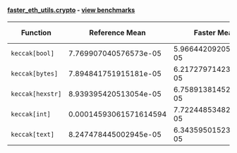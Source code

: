 #### [faster_eth_utils.crypto](https://github.com/BobTheBuidler/faster-eth-utils/blob/master/faster_eth_utils/crypto.py) - [view benchmarks](https://github.com/BobTheBuidler/faster-eth-utils/blob/master/benchmarks/test_crypto_benchmarks.py)

| Function | Reference Mean | Faster Mean | % Change | Speedup (%) | x Faster | Faster |
|----------|---------------|-------------|----------|-------------|----------|--------|
| `keccak[bool]` | 7.769907040576573e-05 | 5.966442092050401e-05 | 23.21% | 30.23% | 1.30x | ✅ |
| `keccak[bytes]` | 7.894841751915181e-05 | 6.217279714232536e-05 | 21.25% | 26.98% | 1.27x | ✅ |
| `keccak[hexstr]` | 8.939395420513054e-05 | 6.758913814528821e-05 | 24.39% | 32.26% | 1.32x | ✅ |
| `keccak[int]` | 0.00014593061571614594 | 7.722448534827226e-05 | 47.08% | 88.97% | 1.89x | ✅ |
| `keccak[text]` | 8.247478445002945e-05 | 6.343595015234927e-05 | 23.08% | 30.01% | 1.30x | ✅ |
